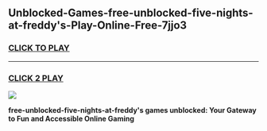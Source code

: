 
## Unblocked-Games-free-unblocked-five-nights-at-freddy's-Play-Online-Free-7jjo3
<h3>
<a href="https://premium76.site?title=free-unblocked-five-nights-at-freddy's&ref=26A">CLICK TO PLAY</a></h3>
<hr>

<h3>
<a href="https://premium76.site?title=free-unblocked-five-nights-at-freddy's&ref=26A">CLICK 2 PLAY</a>
  
</h3>

<a href="https://premium76.site?title=free-unblocked-five-nights-at-freddy's&ref=26A"><img src="https://clearcache.store/games.png"></a>


**free-unblocked-five-nights-at-freddy's games unblocked: Your Gateway to Fun and Accessible Online Gaming**
